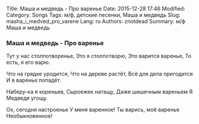 Title: Маша и медведь - Про варенье
Date: 2015-12-28 17:46
Modified: 
Category: Songs
Tags: м/ф,  детские песенки,  Маша и медведь
Slug: masha_i_medved_pro_varene
Lang: ru
Authors: znotdead
Summary: м/ф Маша и медведь

### Маша и медведь - Про варенье

Тут у нас столпотворенье,
Это я столпотворю,
Это варится варенье,
То есть, я его варю.

Что на грядке уродится,
Что на дереве растёт,
Всё для дела пригодится
И в варенье попадёт.

Наберу-ка я кореньев,
Сыроежек натащу,
Даже шишечным вареньем
Я Медведя угощу.

Ох, сегодня настроенье
У меня варенное!
Ты варись, моё варенье
Необыкновенное!

